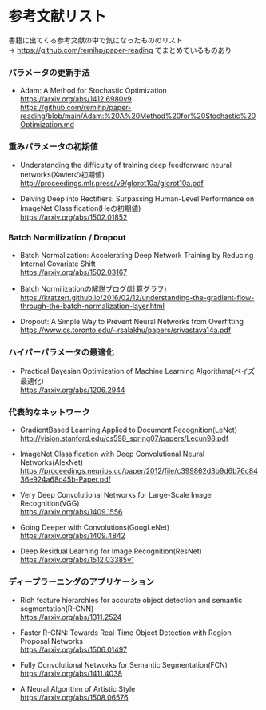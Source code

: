 # 参考文献リスト

書籍に出てくる参考文献の中で気になったもののリスト  
→ https://github.com/remihp/paper-reading でまとめているものあり


### パラメータの更新手法
- Adam: A Method for Stochastic Optimization  
  https://arxiv.org/abs/1412.6980v9  
  https://github.com/remihp/paper-reading/blob/main/Adam:%20A%20Method%20for%20Stochastic%20Optimization.md

### 重みパラメータの初期値
- Understanding the difficulty of training deep feedforward neural networks(Xavierの初期値)  
  http://proceedings.mlr.press/v9/glorot10a/glorot10a.pdf

- Delving Deep into Rectifiers: Surpassing Human-Level Performance on ImageNet Classification(Heの初期値)  
  https://arxiv.org/abs/1502.01852

### Batch Normilization / Dropout
- Batch Normalization: Accelerating Deep Network Training by Reducing Internal Covariate Shift  
  https://arxiv.org/abs/1502.03167

- Batch Normilizationの解説ブログ(計算グラフ)  
  https://kratzert.github.io/2016/02/12/understanding-the-gradient-flow-through-the-batch-normalization-layer.html

- Dropout: A Simple Way to Prevent Neural Networks from Overfitting  
  https://www.cs.toronto.edu/~rsalakhu/papers/srivastava14a.pdf  

### ハイパーパラメータの最適化
- Practical Bayesian Optimization of Machine Learning Algorithms(ベイズ最適化)  
  https://arxiv.org/abs/1206.2944  

### 代表的なネットワーク
- GradientBased Learning Applied to Document Recognition(LeNet)  
  http://vision.stanford.edu/cs598_spring07/papers/Lecun98.pdf

- ImageNet Classification with Deep Convolutional Neural Networks(AlexNet)  
  https://proceedings.neurips.cc/paper/2012/file/c399862d3b9d6b76c8436e924a68c45b-Paper.pdf
  
- Very Deep Convolutional Networks for Large-Scale Image Recognition(VGG)  
  https://arxiv.org/abs/1409.1556
  
- Going Deeper with Convolutions(GoogLeNet)    
  https://arxiv.org/abs/1409.4842
  
- Deep Residual Learning for Image Recognition(ResNet)  
  https://arxiv.org/abs/1512.03385v1

### ディープラーニングのアプリケーション
- Rich feature hierarchies for accurate object detection and semantic segmentation(R-CNN)   
  https://arxiv.org/abs/1311.2524
  
- Faster R-CNN: Towards Real-Time Object Detection with Region Proposal Networks   
  https://arxiv.org/abs/1506.01497

- Fully Convolutional Networks for Semantic Segmentation(FCN)  
  https://arxiv.org/abs/1411.4038
  
- A Neural Algorithm of Artistic Style  
  https://arxiv.org/abs/1508.06576

  

